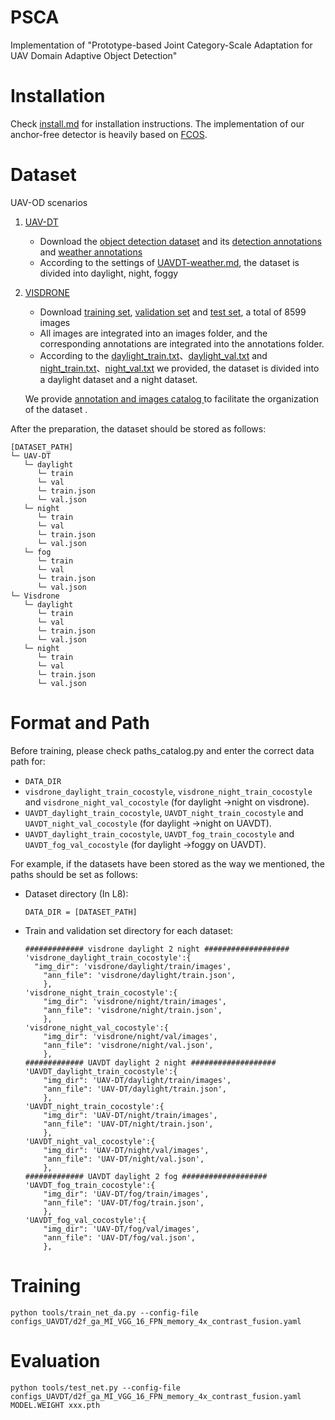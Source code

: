 # PSCA
Implementation of "Prototype-based Joint Category-Scale Adaptation for UAV Domain Adaptive Object Detection"
# Installation
Check [install.md](install.md) for installation instructions. The implementation of our anchor-free detector is heavily based on [FCOS](https://github.com/tianzhi0549/FCOS).

# Dataset
UAV-OD scenarios

1. [UAV-DT](https://sites.google.com/view/grli-uavdt/%E9%A6%96%E9%A1%B5)
   - Download the [object detection dataset](https://drive.google.com/file/d/1m8KA6oPIRK_Iwt9TYFquC87vBc_8wRVc/view) and its [detection annotations](https://drive.google.com/file/d/19498uJd7T9w4quwnQEy62nibt3uyT9pq/view) and [weather annotations](https://drive.google.com/file/d/1qjipvuk3XE3qU3udluQRRcYuiKzhMXB1/view)
   - According to the settings of [UAVDT-weather.md](dataset\utils\UAVDT_WEATHER.md), the dataset is divided into daylight, night, foggy

2. [VISDRONE](https://github.com/VisDrone/VisDrone-Dataset)

   - Download [training set](https://drive.google.com/file/d/1a2oHjcEcwXP8oUF95qiwrqzACb2YlUhn/view), [validation set](https://drive.google.com/file/d/1bxK5zgLn0_L8x276eKkuYA_FzwCIjb59/view) and [test set](https://drive.google.com/file/d/1PFdW_VFSCfZ_sTSZAGjQdifF_Xd5mf0V/view?usp=drive_open), a total of 8599 images
   - All images are integrated into an images folder, and the corresponding annotations are integrated into the annotations folder.
   - According to the [daylight_train.txt](dataset\visdrone\daylight_train.txt)、[daylight_val.txt](dataset\visdrone\daylight_val.txt) and [night_train.txt](dataset\visdrone\night_train.txt)、[night_val.txt](dataset\visdrone\night_val.txt) we provided, the dataset is divided into a daylight dataset and a night dataset.

   We provide [annotation and  images catalog ](dataset) to facilitate the organization of the dataset .

After the preparation, the dataset should be stored as follows:

```
[DATASET_PATH]
└─ UAV-DT
   └─ daylight
      └─ train
      └─ val
      └─ train.json
      └─ val.json
   └─ night
      └─ train
      └─ val
      └─ train.json
      └─ val.json
   └─ fog
      └─ train
      └─ val
      └─ train.json
      └─ val.json
└─ Visdrone
   └─ daylight
      └─ train
      └─ val
      └─ train.json
      └─ val.json
   └─ night
      └─ train
      └─ val
      └─ train.json
      └─ val.json
```



# Format and Path
Before training, please check paths_catalog.py and enter the correct data path for:

- `DATA_DIR`
- `visdrone_daylight_train_cocostyle`, `visdrone_night_train_cocostyle`  and `visdrone_night_val_cocostyle` (for daylight ->night on visdrone).
- `UAVDT_daylight_train_cocostyle`, `UAVDT_night_train_cocostyle`  and `UAVDT_night_val_cocostyle` (for daylight ->night on UAVDT).
- `UAVDT_daylight_train_cocostyle`, `UAVDT_fog_train_cocostyle`  and `UAVDT_fog_val_cocostyle` (for daylight ->foggy on UAVDT).

For example, if the datasets have been stored as the way we mentioned, the paths should be set as follows:

- Dataset directory (In L8):

  ```DATA_DIR = [DATASET_PATH]```

- Train and validation set directory for each dataset:

  ```
  ############# visdrone daylight 2 night ###################
  'visdrone_daylight_train_cocostyle':{
  	"img_dir": 'visdrone/daylight/train/images',
      "ann_file": 'visdrone/daylight/train.json',
      },
  'visdrone_night_train_cocostyle':{
      "img_dir": 'visdrone/night/train/images',
      "ann_file": 'visdrone/night/train.json',
      },
  'visdrone_night_val_cocostyle':{
      "img_dir": 'visdrone/night/val/images',
      "ann_file": 'visdrone/night/val.json',
      },
  ############# UAVDT daylight 2 night ###################
  'UAVDT_daylight_train_cocostyle':{
      "img_dir": 'UAV-DT/daylight/train/images',
      "ann_file": 'UAV-DT/daylight/train.json',
      },
  'UAVDT_night_train_cocostyle':{
      "img_dir": 'UAV-DT/night/train/images',
      "ann_file": 'UAV-DT/night/train.json',
      },
  'UAVDT_night_val_cocostyle':{
      "img_dir": 'UAV-DT/night/val/images',
      "ann_file": 'UAV-DT/night/val.json',
      },
  ############# UAVDT daylight 2 fog ###################
  'UAVDT_fog_train_cocostyle':{
      "img_dir": 'UAV-DT/fog/train/images',
      "ann_file": 'UAV-DT/fog/train.json',
      },
  'UAVDT_fog_val_cocostyle':{
      "img_dir": 'UAV-DT/fog/val/images',
      "ann_file": 'UAV-DT/fog/val.json',
      },
  ```

  



# Training
```
python tools/train_net_da.py --config-file configs_UAVDT/d2f_ga_MI_VGG_16_FPN_memory_4x_contrast_fusion.yaml
```


# Evaluation

```
python tools/test_net.py --config-file configs_UAVDT/d2f_ga_MI_VGG_16_FPN_memory_4x_contrast_fusion.yaml MODEL.WEIGHT xxx.pth
```



